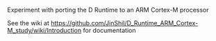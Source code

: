 Experiment with porting the D Runtime to an ARM Cortex-M processor

See the wiki at https://github.com/JinShil/D_Runtime_ARM_Cortex-M_study/wiki/Introduction for documentation
